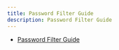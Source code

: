 ```yaml
---
title: Password Filter Guide
description: Password Filter Guide
---
```


- [Password Filter Guide](password-filter-guide.md)
